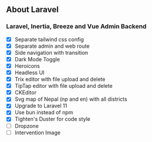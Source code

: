## About Laravel

### Laravel, Inertia, Breeze and Vue Admin Backend

-   [x] Separate tailwind css config
-   [x] Separate admin and web route
-   [x] Side navigation with transition
-   [x] Dark Mode Toggle
-   [x] Heroicons
-   [x] Headless UI
-   [x] Trix editor with file upload and delete
-   [x] TipTap editor with file upload and delete
-   [x] CKEditor
-   [x] Svg map of Nepal (np and en) with all districts
-   [x] Upgrade to Laravel 11
-   [x] Use bun instead of npm
-   [x] Tighten's Duster for code style
-   [ ] Dropzone
-   [ ] Intervention Image
